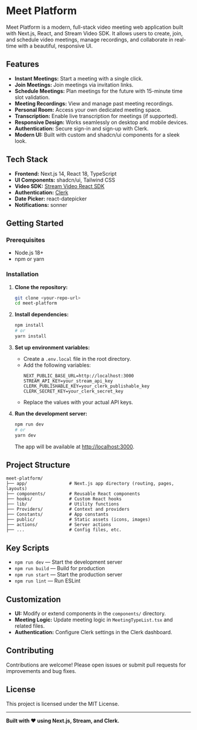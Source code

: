 
# Meet Platform

Meet Platform is a modern, full-stack video meeting web application built with Next.js, React, and Stream Video SDK. It allows users to create, join, and schedule video meetings, manage recordings, and collaborate in real-time with a beautiful, responsive UI.

## Features

- **Instant Meetings:** Start a meeting with a single click.
- **Join Meetings:** Join meetings via invitation links.
- **Schedule Meetings:** Plan meetings for the future with 15-minute time slot validation.
- **Meeting Recordings:** View and manage past meeting recordings.
- **Personal Room:** Access your own dedicated meeting space.
- **Transcription:** Enable live transcription for meetings (if supported).
- **Responsive Design:** Works seamlessly on desktop and mobile devices.
- **Authentication:** Secure sign-in and sign-up with Clerk.
- **Modern UI:** Built with custom and shadcn/ui components for a sleek look.

## Tech Stack

- **Frontend:** Next.js 14, React 18, TypeScript
- **UI Components:** shadcn/ui, Tailwind CSS
- **Video SDK:** [Stream Video React SDK](https://getstream.io/video/)
- **Authentication:** [Clerk](https://clerk.com/)
- **Date Picker:** react-datepicker
- **Notifications:** sonner

## Getting Started

### Prerequisites
- Node.js 18+
- npm or yarn

### Installation

1. **Clone the repository:**
   ```sh
   git clone <your-repo-url>
   cd meet-platform
   ```
2. **Install dependencies:**
   ```sh
   npm install
   # or
   yarn install
   ```
3. **Set up environment variables:**
   - Create a `.env.local` file in the root directory.
   - Add the following variables:
     ```env
     NEXT_PUBLIC_BASE_URL=http://localhost:3000
     STREAM_API_KEY=your_stream_api_key
     CLERK_PUBLISHABLE_KEY=your_clerk_publishable_key
     CLERK_SECRET_KEY=your_clerk_secret_key
     ```
   - Replace the values with your actual API keys.

4. **Run the development server:**
   ```sh
   npm run dev
   # or
   yarn dev
   ```
   The app will be available at [http://localhost:3000](http://localhost:3000).

## Project Structure

```
meet-platform/
├── app/                # Next.js app directory (routing, pages, layouts)
├── components/         # Reusable React components
├── hooks/              # Custom React hooks
├── lib/                # Utility functions
├── Providers/          # Context and providers
├── Constants/          # App constants
├── public/             # Static assets (icons, images)
├── actions/            # Server actions
├── ...                 # Config files, etc.
```

## Key Scripts

- `npm run dev` — Start the development server
- `npm run build` — Build for production
- `npm run start` — Start the production server
- `npm run lint` — Run ESLint

## Customization
- **UI:** Modify or extend components in the `components/` directory.
- **Meeting Logic:** Update meeting logic in `MeetingTypeList.tsx` and related files.
- **Authentication:** Configure Clerk settings in the Clerk dashboard.

## Contributing

Contributions are welcome! Please open issues or submit pull requests for improvements and bug fixes.

## License

This project is licensed under the MIT License.

---

**Built with ❤️ using Next.js, Stream, and Clerk.**
